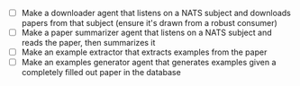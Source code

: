 - [ ] Make a downloader agent that listens on a NATS subject and downloads papers from that subject (ensure it's drawn from a robust consumer)
- [ ] Make a paper summarizer agent that listens on a NATS subject and reads the paper, then summarizes it
- [ ] Make an example extractor that extracts examples from the paper
- [ ] Make an examples generator agent that generates examples given a completely filled out paper in the database